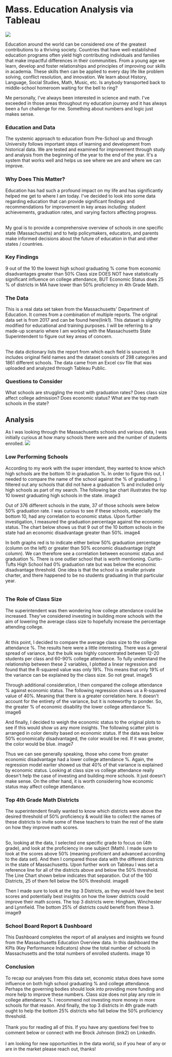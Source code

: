 # Mass. Education Analysis via Tableau


<img src="images/edupic.png?raw=true"/>

Education around the world can be considered one of the greatest contributions to a thriving society. Countries that have well-established education programs often yield high contributing individuals and families that make impactful differences in their communities. From a young age we learn, develop and foster relationships and principles of improving our skills in academia. These skills then can be applied to every day life like problem solving, conflict resolution, and innovation. We learn about History, Language, Social Studies, Math, Music, etc. Is anybody transported back to middle-school homeroom waiting for the bell to ring?

Me personally, I've always been interested in science and math. I've exceeded in those areas throughout my education journey and it has always been a fun challenge for me. Something about numbers and logic just makes sense.

### Education and Data
The systemic approach to education from Pre-School up and through University follows important steps of learning and development from historical data. We are tested and examined for improvement through study and analysis from the beginning of the year to the end of the year. It's a system that works well and helps us see where we are and where we can improve.

### Why Does This Matter?
Education has had such a profound impact on my life and has significantly helped me get to where I am today. I've decided to look into some data regarding education that can provide significant findings and recommendations for improvement in key areas including: student achievements, graduation rates, and varying factors affecting progress.
<br><br>

My goal is to provide a comprehensive overview of schools in one specific state (Massachusetts) and to help policymakers, educators, and parents make informed decisions about the future of education in that and other states / countries.

### Key Findings
9 out of the 10 the lowest high school graduating % come from economic disadvantages greater than 50%
Class size DOES NOT have statistically significant influence on college attendance, BUT Economic Status does
25 % of districts in MA have lower than 50% proficiency in 4th Grade Math.

### The Data
This is a real data set taken from the Massachusetts' Department of Education. It comes from a combination of multiple reports. The original data set is from 2017 and can be found here(link1). 
This dataset is slightly modified for educational and training purposes. I will be referring to a made-up scenario where I am working with the Massachusetts State Superintendent to figure out key areas of concern.
<br><br>

The data dictionary lists the report from which each field is sourced. It includes original field names and the dataset consists of 298 categories and 1861 different schools. The data came from an Excel csv file that was uploaded and analyzed through Tableau Public.

### Questions to Consider
What schools are struggling the most with graduation rates?
Does class size affect college admission? Does economic status?
What are the top math schools in the state?

## Analysis
As I was looking through the Massachusetts schools and various data, I was initially curious at how many schools there were and the number of students enrolled.
<img src="images/dummy_thumbnail.jpg?raw=true"/>

### Low Performing Schools
According to my work with the super intendant, they wanted to know which high schools are the bottom 10 in graduation %. In order to figure this out, I needed to compare the name of the school against the % of graduating. I filtered out any schools that did not have a graduation % and included only high schools as part of my search. The following bar chart illustrates the top 10 lowest graduating high schools in the state.
image3

Out of 376 different schools in the state, 37 of those schools were below 50% graduation rate. I was curious to see if these schools, especially the bottom 10, had any correlation to economic status. Upon further investigation, I measured the graduation percentage against the economic status. The chart below shows us that 9 out of the 10 bottom schools in the state had an economic disadvantage greater than 50%.
image4

In both graphs red is to indicate either below 50% graduation percentage (column on the left) or greater than 50% economic disadvantage (right column). We can therefore see a correlation between economic status and graduation %. There is one outlier school that is worth mentioning. Curtis-Tufts High School had 0% graduation rate but was below the economic disadvantage threshold. One idea is that the school is a smaller private charter, and there happened to be no students graduating in that particular year.
<br><br>

### The Role of Class Size
The superintendent was then wondering how college attendance could be increased. They've considered investing in building more schools with the aim of lowering the average class size to hopefully increase the percentage attending college.
<br><br>

At this point, I decided to compare the average class size to the college attendance %. The results here were a little interesting. There was a general spread of variance, but the bulk was highly concentrated between 12-20 students per class and 60-90% college attendance. To fully understand the relationship between these 2 variables, I plotted a linear regression and found that the R-squared value was only 19%. This means that only 19% of the variance can be explained by the class size. So not great.
image5

Through additional consideration, I then compared the college attendance % against economic status. The following regression shows us a R-squared value of 40%. Meaning that there is a greater correlation here. It doesn't account for the entirety of the variance, but it is noteworthy to ponder. So, the greater % of economic disability the lower college attendance %.
image6

And finally, I decided to weigh the economic status to the original plots to see if this would show us any more insights. The following scatter plot is arranged in color density based on economic status. If the data was below 50% economically disadvantaged, the color would be red. If it was greater, the color would be blue.
image7

Thus we can see generally speaking, those who come from greater economic disadvantage had a lower college attendance %. Again, the regression model earlier showed us that 40% of that variance is explained by economic status.
Looking at class size vs college attendance really doesn't help the case of investing and building more schools. It just doesn't make sense. On the other hand, it is worth considering how economic status may affect college attendance.

### Top 4th Grade Math Districts
The superintendent finally wanted to know which districts were above the desired threshold of 50% proficiency & would like to collect the names of these districts to invite some of these teachers to train the rest of the state on how they improve math scores. 
<br><br>

So, looking at the data, I selected one specific grade to focus on (4th grade), and look at the proficiency in one subject (Math). I made sure to look at the scores above 50% (meaning proficient and advanced according to the data set). And then I compared those data with the different districts in the state of Massachusetts. Upon further work on Tableau I was set a reference line for all of the districts above and below the 50% threshold. The Line Chart shown below indicates that separation. Out of the 100 Districts, 25 of them fell below the 50% threshold.
image8

Then I made sure to look at the top 3 Districts, as they would have the best scores and potentially best insights on how the lower districts could improve their math scores. The top 3 districts were: Hingham, Winchester and Lynnfield. The bottom 25% of districts could benefit from these 3.
image9

### School Board Report & Dashboard
This Dashboard completes the report of all analyses and insights we found from the Massachusetts Education Overview data. In this dashboard the KPIs (Key Performance Indicators) show the total number of schools in Massachusetts and the total numbers of enrolled students.
image 10

### Conclusion
To recap our analyses from this data set, economic status does have some influence on both high school graduating % and college attendance. Perhaps the governing bodies should look into providing more funding and more help to improve these numbers. Class size does not play any role in college attendance %. I recommend not investing more money in more schools for that reason. And finally, the top 3 districts in 4th grade math ought to help the bottom 25% districts who fall below the 50% proficiency threshold.
<br><br>
Thank you for reading all of this. If you have any questions feel free to comment below or connect with me Brock Johnson (link2) 
on LinkedIn.
<br><br>
I am looking for new opportunities in the data world, so if you hear of any or are in the market please reach out, thanks!
